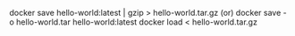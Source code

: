 docker save hello-world:latest | gzip > hello-world.tar.gz (or) docker save -o hello-world.tar hello-world:latest
docker load < hello-world.tar.gz